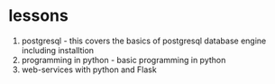 # lessons
1. postgresql - this covers the basics of postgresql database engine including installtion
2. programming in python - basic programming in python
3. web-services with python and Flask
